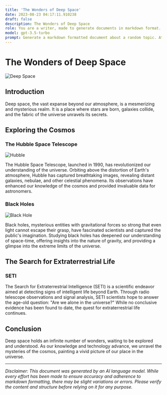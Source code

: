 ```yaml
---
title: 'The Wonders of Deep Space'
date: 2023-08-23 04:17:11.910238
draft: false
description: The Wonders of Deep Space
role: You are a writer, made to generate documents in markdown format. It is very important that all of the documents you generate are in valid markdown format.
model: gpt-3.5-turbo
prompt: Generate a markdown formatted document about a random topic. At the bottom, include a disclaimer explaining that the document was generated by you. The first line of the document should be the title. Make sure that the entire document is in proper markdown format, using a mix of various tags to make the document visually appealing.
---
```


# The Wonders of Deep Space

![Deep Space](https://www.example.com/images/deep-space.jpg)

## Introduction

Deep space, the vast expanse beyond our atmosphere, is a mesmerizing and mysterious realm. It is a place where stars are born, galaxies collide, and the fabric of the universe unravels its secrets.

## Exploring the Cosmos

### The Hubble Space Telescope

![Hubble](https://www.example.com/images/hubble-telescope.jpg)

The Hubble Space Telescope, launched in 1990, has revolutionized our understanding of the universe. Orbiting above the distortion of Earth's atmosphere, Hubble has captured breathtaking images, revealing distant galaxies, nebulae, and other celestial phenomena. Its observations have enhanced our knowledge of the cosmos and provided invaluable data for astronomers.

### Black Holes

![Black Hole](https://www.example.com/images/black-hole.jpg)

Black holes, mysterious entities with gravitational forces so strong that even light cannot escape their grasp, have fascinated scientists and captured the public's imagination. Studying black holes has deepened our understanding of space-time, offering insights into the nature of gravity, and providing a glimpse into the extreme limits of the universe.

## The Search for Extraterrestrial Life

### SETI

The Search for Extraterrestrial Intelligence (SETI) is a scientific endeavor aimed at detecting signs of intelligent life beyond Earth. Through radio telescope observations and signal analysis, SETI scientists hope to answer the age-old question: "Are we alone in the universe?" While no conclusive evidence has been found to date, the quest for extraterrestrial life continues.

## Conclusion

Deep space holds an infinite number of wonders, waiting to be explored and understood. As our knowledge and technology advance, we unravel the mysteries of the cosmos, painting a vivid picture of our place in the universe.

---

*Disclaimer: This document was generated by an AI language model. While every effort has been made to ensure accuracy and adherence to markdown formatting, there may be slight variations or errors. Please verify the content and structure before relying on it for any purpose.*